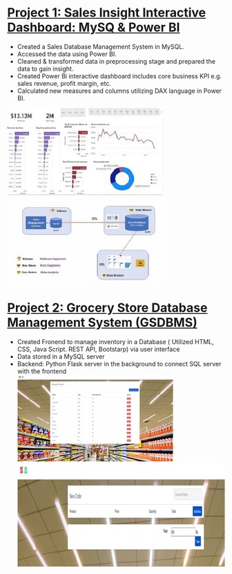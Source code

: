 # [Project 1: Sales Insight Interactive Dashboard: MySQ & Power BI](https://github.com/arsadyum/Sales-Insight-with-SQL-and-Power-BI)
* Created a Sales Database Management System in MySQL.
* Accessed the data using Power BI.
* Cleaned & transformed data in preprocessing stage and prepared the data to gain insight.
* Created Power Bi interactive dashboard includes core business KPI e.g. sales revenue, profit margin, etc. 
*	Calculated new measures and columns utilizing DAX language in Power BI.

![](/images/dataviz.png)
![](/images/de.png)

# [Project 2: Grocery Store Database Management System (GSDBMS)](https://github.com/arsadyum/store_db_python_mysql) 
* Created Fronend to manage inventory in a Database ( Utilized HTML, CSS, Java Script. REST API, Bootstarp) via user interface 
* Data stored in a MySQL server 
* Backend: Python Flask server in the background to connect SQL server with the frontend  
![](/images/product.png)
![](/images/order.png)
